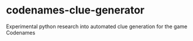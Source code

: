 # codenames-clue-generator
Experimental python research into automated clue generation for the game Codenames
